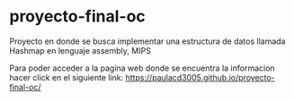 # proyecto-final-oc

Proyecto en donde se busca implementar una estructura de datos llamada Hashmap en lenguaje assembly, MIPS

Para poder acceder a la pagina web donde se encuentra la informacion hacer click en el siguiente link: https://paulacd3005.github.io/proyecto-final-oc/
